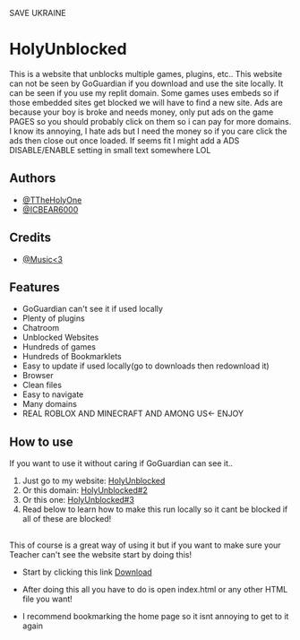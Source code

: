 SAVE UKRAINE

# HolyUnblocked

This is a website that unblocks multiple games, plugins, etc.. This website can not be seen by GoGuardian if you download and use the site locally. It can be seen if you use my replit domain. Some games uses embeds so if those embedded sites get blocked we will have to find a new site. Ads are because your boy is broke and needs money, only put ads on the game PAGES so you should probably click on them so i can pay for more domains. I know its annoying, I hate ads but I need the money so if you care click the ads then close out once loaded. If seems fit I might add a ADS DISABLE/ENABLE setting in small text somewhere LOL

## Authors

- [@TTheHolyOne](https://www.github.com/ttheholyone)
- [@ICBEAR6000](https://www.replit.com/@ICBEAR6000)

## Credits
- [@Music<3](https://www.youtube.com/watch?v=a3Z7zEc7AXQ)


## Features

- GoGuardian can't see it if used locally
- Plenty of plugins
- Chatroom
- Unblocked Websites
- Hundreds of games
- Hundreds of Bookmarklets
- Easy to update if used locally(go to downloads then redownload it)
- Browser
- Clean files
- Easy to navigate
- Many domains
- REAL ROBLOX AND MINECRAFT AND AMONG US<- ENJOY

## How to use
If you want to use it without caring if GoGuardian can see it..<br/>
1. Just go to my website: [HolyUnblocked](https://holyunblocked.ttheholyone.repl.co/)<br/>
2. Or this domain: [HolyUnblocked#2](https://holymods.dev/holyunblocked/index.html)<br/>
3. Or this one: [HolyUnblocked#3](https://holyunblocker.ttheholyone.repl.co)<br/>
4. Read below to learn how to make this run locally so it cant be blocked if all of these are blocked!
## 
This of course is a great way of using it but if you want to make sure your Teacher can't see the website start by doing this!

- Start by clicking this link [Download](https://github.com/TTheHolyOne/holyunblocked/archive/refs/heads/main.zip) 

- After doing this all you have to do is open index.html or any other HTML file you want!
- I recommend bookmarking the home page so it isnt annoying to get to it again
